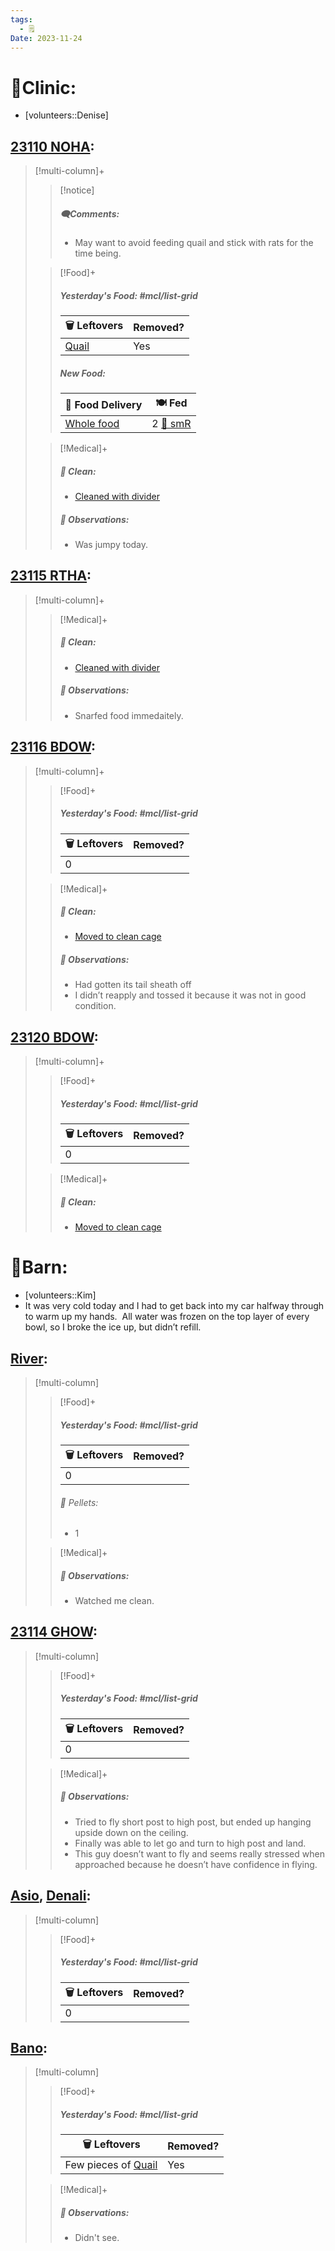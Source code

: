 ```yaml
---
tags:
  - 🗒️
Date: 2023-11-24
---
```


# 🏥Clinic:
- [volunteers::Denise]

## [23110 NOHA](../RARE%20Birds/23110%20NOHA.md):
> [!multi-column]+
>
>> [!notice]
>> ##### 🗨️Comments:
>> - May want to avoid feeding quail and stick with rats for the time being. 
>
>> [!Food]+
>> ##### Yesterday's Food: #mcl/list-grid
>> |🗑️ Leftovers| Removed?
>> |---|---|
>>|[Quail](../Admin/Codes/Food/Quail.md)|Yes
>>
>> ##### New Food:
>> |🚚 Food Delivery| 🍽️ Fed|
>> |---|---|
>>|[Whole food](../Admin/Codes/Whole%20food.md)|2 [🐀 smR](../Admin/Codes/Food/Small%20Rat.md)
>
>> [!Medical]+
>>##### 🫧 Clean:
>> - [Cleaned with divider](../Admin/Codes/Cleaned%20with%20divider.md)
>>
>> ##### 🔭 Observations:
>> - Was jumpy today.

## [23115 RTHA](../RARE%20Birds/23115%20RTHA.md):
> [!multi-column]+
>
>> [!Medical]+
>>##### 🫧 Clean:
>> - [Cleaned with divider](../Admin/Codes/Cleaned%20with%20divider.md)
>>
>> ##### 🔭 Observations:
>> - Snarfed food immedaitely.

## [23116 BDOW](../RARE%20Birds/23116%20BDOW.md):
> [!multi-column]+
>
>> [!Food]+
>> ##### Yesterday's Food: #mcl/list-grid
>> |🗑️ Leftovers| Removed?
>> |---|---|
>>|0|
>
>> [!Medical]+
>>##### 🫧 Clean:
>> - [Moved to clean cage](../Admin/Codes/Moved%20to%20clean%20cage.md)
>>
>> ##### 🔭 Observations:
>> - Had gotten its tail sheath off
>> 	- I didn’t reapply and tossed it because it was not in good condition.

## [23120 BDOW](../RARE%20Birds/23120%20BDOW.md):
> [!multi-column]+
>
>> [!Food]+
>> ##### Yesterday's Food: #mcl/list-grid
>> |🗑️ Leftovers| Removed?
>> |---|---|
>>|0|
>
>> [!Medical]+
>>##### 🫧 Clean:
>> - [Moved to clean cage](../Admin/Codes/Moved%20to%20clean%20cage.md)
>>

# 🏡Barn:
- [volunteers::Kim]
- It was very cold today and I had to get back into my car halfway through to warm up my hands.  All water was frozen on the top layer of every bowl, so I broke the ice up, but didn’t refill.

## [River](../RARE%20Birds/Ed%20Birds/River.md):
> [!multi-column]
>
>> [!Food]+
>> ##### Yesterday's Food: #mcl/list-grid
>> |🗑️ Leftovers| Removed?
>> |---|---|
>>|0|
>>
>>###### 💩 Pellets:
>>- 1
>
>> [!Medical]+
>> ##### 🔭 Observations:
>> - Watched me clean.

## [23114 GHOW](../RARE%20Birds/23114%20GHOW.md):
> [!multi-column]
>
>> [!Food]+
>> ##### Yesterday's Food: #mcl/list-grid
>> |🗑️ Leftovers| Removed?
>> |---|---|
>>|0|
>
>> [!Medical]+
>> ##### 🔭 Observations:
>> - Tried to fly short post to high post, but ended up hanging upside down on the ceiling.
>> - Finally was able to let go and turn to high post and land.
>> - This guy doesn’t want to fly and seems really stressed when approached because he doesn’t have confidence in flying.

## [Asio](../RARE%20Birds/Ed%20Birds/Asio.md), [Denali](../RARE%20Birds/Ed%20Birds/Denali.md):
> [!multi-column]
>
>> [!Food]+
>> ##### Yesterday's Food: #mcl/list-grid
>> |🗑️ Leftovers| Removed?
>> |---|---|
>>|0|

## [Bano](../RARE%20Birds/Ed%20Birds/Bano.md):
> [!multi-column]
>
>> [!Food]+
>> ##### Yesterday's Food: #mcl/list-grid
>> |🗑️ Leftovers| Removed?
>> |---|---|
>>|Few pieces of [Quail](../Admin/Codes/Food/Quail.md)|Yes
>
>> [!Medical]+
>> ##### 🔭 Observations:
>> - Didn't see.

